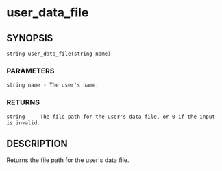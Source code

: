 # user_data_file

## SYNOPSIS

    string user_data_file(string name)

### PARAMETERS

    string name - The user's name.

### RETURNS

    string - - The file path for the user's data file, or 0 if the input is invalid.

## DESCRIPTION

Returns the file path for the user's data file.
